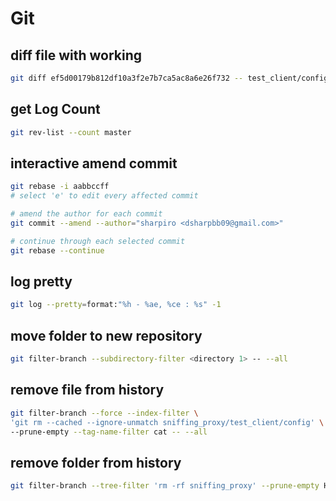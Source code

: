 # Git

## diff file with working

```sh
git diff ef5d00179b812df10a3f2e7b7ca5ac8a6e26f732 -- test_client/config
```

## get Log Count

```sh
git rev-list --count master
```

## interactive amend commit

```sh
git rebase -i aabbccff
# select 'e' to edit every affected commit

# amend the author for each commit
git commit --amend --author="sharpiro <dsharpbb09@gmail.com>"

# continue through each selected commit
git rebase --continue
```

## log pretty

```sh
git log --pretty=format:"%h - %ae, %ce : %s" -1
```

## move folder to new repository

```sh
git filter-branch --subdirectory-filter <directory 1> -- --all
```

## remove file from history

```sh
git filter-branch --force --index-filter \
'git rm --cached --ignore-unmatch sniffing_proxy/test_client/config' \
--prune-empty --tag-name-filter cat -- --all

```

## remove folder from history

```sh
git filter-branch --tree-filter 'rm -rf sniffing_proxy' --prune-empty HEAD
```
